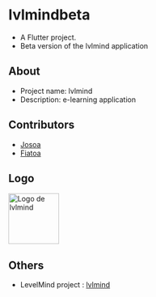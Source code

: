 # lvlmindbeta

- A Flutter project.
- Beta version of the lvlmind application

## About 

- Project name: lvlmind
- Description: e-learning application

## Contributors

- [Josoa](https://github.com/josoavj)
- [Fiatoa](https://github.com/foulburst)

## Logo


<p>
  <img align="center" height=100 src="https://github.com/Josoa886/lvlmindapp/assets/76913187/5dda5a6a-5e5d-41e6-a818-17b853a7957f" alt="Logo de lvlmind"/>
</p>

## Others 

- LevelMind project : [lvlmind]()
